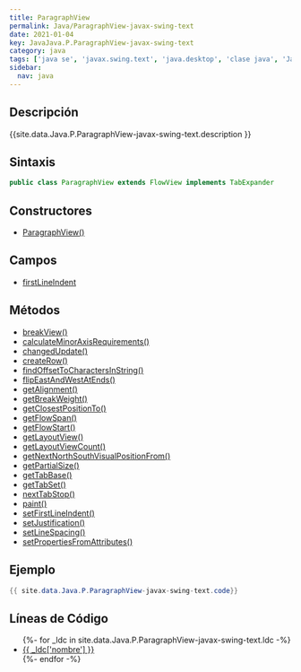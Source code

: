 ```yaml
---
title: ParagraphView
permalink: Java/ParagraphView-javax-swing-text
date: 2021-01-04
key: JavaJava.P.ParagraphView-javax-swing-text
category: java
tags: ['java se', 'javax.swing.text', 'java.desktop', 'clase java', 'Java 1.0']
sidebar: 
  nav: java
---
```


## Descripción
{{site.data.Java.P.ParagraphView-javax-swing-text.description }}

## Sintaxis
~~~java
public class ParagraphView extends FlowView implements TabExpander
~~~

## Constructores
* [ParagraphView()](/Java/ParagraphView-javax-swing-text/ParagraphView/)

## Campos
* [firstLineIndent](/Java/ParagraphView-javax-swing-text/firstLineIndent)

## Métodos
* [breakView()](/Java/ParagraphView-javax-swing-text/breakView)
* [calculateMinorAxisRequirements()](/Java/ParagraphView-javax-swing-text/calculateMinorAxisRequirements)
* [changedUpdate()](/Java/ParagraphView-javax-swing-text/changedUpdate)
* [createRow()](/Java/ParagraphView-javax-swing-text/createRow)
* [findOffsetToCharactersInString()](/Java/ParagraphView-javax-swing-text/findOffsetToCharactersInString)
* [flipEastAndWestAtEnds()](/Java/ParagraphView-javax-swing-text/flipEastAndWestAtEnds)
* [getAlignment()](/Java/ParagraphView-javax-swing-text/getAlignment)
* [getBreakWeight()](/Java/ParagraphView-javax-swing-text/getBreakWeight)
* [getClosestPositionTo()](/Java/ParagraphView-javax-swing-text/getClosestPositionTo)
* [getFlowSpan()](/Java/ParagraphView-javax-swing-text/getFlowSpan)
* [getFlowStart()](/Java/ParagraphView-javax-swing-text/getFlowStart)
* [getLayoutView()](/Java/ParagraphView-javax-swing-text/getLayoutView)
* [getLayoutViewCount()](/Java/ParagraphView-javax-swing-text/getLayoutViewCount)
* [getNextNorthSouthVisualPositionFrom()](/Java/ParagraphView-javax-swing-text/getNextNorthSouthVisualPositionFrom)
* [getPartialSize()](/Java/ParagraphView-javax-swing-text/getPartialSize)
* [getTabBase()](/Java/ParagraphView-javax-swing-text/getTabBase)
* [getTabSet()](/Java/ParagraphView-javax-swing-text/getTabSet)
* [nextTabStop()](/Java/ParagraphView-javax-swing-text/nextTabStop)
* [paint()](/Java/ParagraphView-javax-swing-text/paint)
* [setFirstLineIndent()](/Java/ParagraphView-javax-swing-text/setFirstLineIndent)
* [setJustification()](/Java/ParagraphView-javax-swing-text/setJustification)
* [setLineSpacing()](/Java/ParagraphView-javax-swing-text/setLineSpacing)
* [setPropertiesFromAttributes()](/Java/ParagraphView-javax-swing-text/setPropertiesFromAttributes)

## Ejemplo
~~~java
{{ site.data.Java.P.ParagraphView-javax-swing-text.code}}
~~~

## Líneas de Código
<ul>
{%- for _ldc in site.data.Java.P.ParagraphView-javax-swing-text.ldc -%}
   <li>
       <a href="{{_ldc['url'] }}">{{ _ldc['nombre'] }}</a>
   </li>
{%- endfor -%}
</ul>
